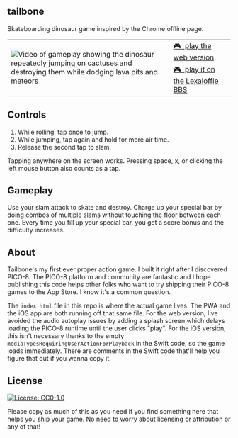 tailbone
--------

Skateboarding dinosaur game inspired by the Chrome offline page.

<table>
  <tbody>
    <tr>
      <td rowspan="3">
        <img
          alt="Video of gameplay showing the dinosaur repeatedly jumping on cactuses and destroying them while dodging lava pits and meteors"
          src="https://henrycatalinismith.github.io/tailbone/videos/demo-128x128.gif"
        />
      </td>
      <td>
        <a href="https://henrycatalinismith.github.io/tailbone">
          🎮 &nbsp;play the web version
        </a>
      </td>
    </tr>
    <tr>
      <td>
        <a href="https://www.lexaloffle.com/bbs/?tid=39335">
          🎮 &nbsp;play it on the Lexaloffle BBS
        </a>
      </td>
    </tr>
  </tbody>
</table>

Controls
--------

1. While rolling, tap once to jump.
2. While jumping, tap again and hold for more air time.
3. Release the second tap to slam.

Tapping anywhere on the screen works. Pressing space, x, or clicking the left
mouse button also counts as a tap.

Gameplay
--------

Use your slam attack to skate and destroy. Charge up your special bar by doing
combos of multiple slams without touching the floor between each one. Every time
you fill up your special bar, you get a score bonus and the difficulty
increases.

About
-----

Tailbone's my first ever proper action game. I built it right after I discovered
PICO-8. The PICO-8 platform and community are fantastic and I hope publishing
this code helps other folks who want to try shipping their PICO-8 games to the
App Store. I know it's a common question.

The `index.html` file in this repo is where the actual game lives. The PWA and
the iOS app are both running off that same file. For the web version, I've
avoided the audio autoplay issues by adding a splash screen which delays loading
the PICO-8 runtime until the user clicks "play". For the iOS version, this isn't
necessary thanks to the empty `mediaTypesRequiringUserActionForPlayback` in the
Swift code, so the game loads immediately. There are comments in the Swift code
that'll help you figure that out if you wanna copy it.

License
-------

[![License: CC0-1.0](https://licensebuttons.net/l/zero/1.0/80x15.png)](http://creativecommons.org/publicdomain/zero/1.0/)

Please copy as much of this as you need if you find something here that helps
you ship your game. No need to worry about licensing or attribution or any of
that!


